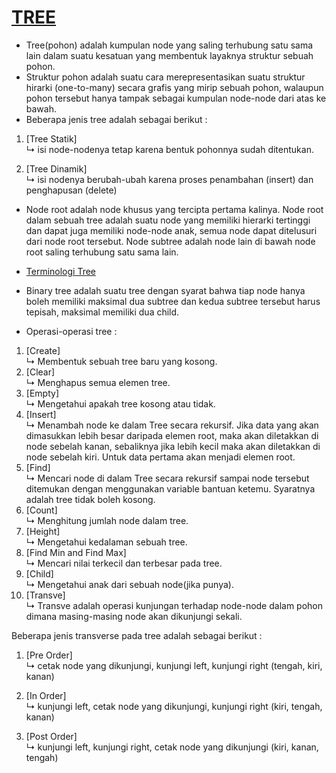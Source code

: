 # [TREE](https://github.com/MeiLing19/ALGORITMA-DAN-STRUKTUR-DATA-ASSIGNMENT/tree/main/TREE)

  - Tree(pohon) adalah kumpulan node yang saling terhubung satu sama lain dalam suatu kesatuan yang membentuk layaknya struktur sebuah pohon.
  - Struktur pohon adalah suatu cara merepresentasikan suatu struktur hirarki (one-to-many) secara grafis yang mirip sebuah pohon, walaupun pohon tersebut hanya tampak sebagai kumpulan node-node dari atas ke bawah.
  - Beberapa jenis tree adalah sebagai berikut :
  
1. [Tree Statik]
    <br>↳ isi node-nodenya tetap karena bentuk pohonnya sudah ditentukan.

2. [Tree Dinamik]
   <br>↳ isi nodenya berubah-ubah karena proses penambahan (insert) dan penghapusan (delete)

  - Node root adalah node khusus yang tercipta pertama kalinya. 
    Node root dalam sebuah tree adalah suatu node yang memiliki hierarki tertinggi dan dapat juga memiliki node-node anak, semua node dapat ditelusuri dari node root tersebut. 
    Node subtree adalah node lain di bawah node root saling terhubung satu sama lain.

  - [Terminologi Tree](https://github.com/MeiLing19/ALGORITMA-DAN-STRUKTUR-DATA-ASSIGNMENT/blob/main/TREE/terminologi%20tree.png)

  - Binary tree adalah suatu tree dengan syarat bahwa tiap node hanya boleh memiliki maksimal dua subtree dan kedua subtree tersebut harus tepisah, maksimal memiliki dua child.

  - Operasi-operasi tree : 
1. [Create]
    <br>↳ Membentuk sebuah tree baru yang kosong.
2. [Clear]
   <br>↳ Menghapus semua elemen tree.
3. [Empty]
   <br>↳ Mengetahui apakah tree kosong atau tidak.
4. [Insert]
   <br>↳ Menambah node ke dalam Tree secara rekursif. Jika data yang akan dimasukkan lebih besar daripada elemen root, maka akan diletakkan di node sebelah kanan, sebaliknya jika lebih kecil maka akan diletakkan di node sebelah kiri. Untuk data pertama akan menjadi elemen root.
5. [Find]
   <br>↳ Mencari node di dalam Tree secara rekursif sampai node tersebut ditemukan dengan menggunakan variable bantuan ketemu.
   Syaratnya adalah tree tidak boleh kosong.
6. [Count]
   <br>↳ Menghitung jumlah node dalam tree.
7. [Height]
   <br>↳ Mengetahui kedalaman sebuah tree.
8. [Find Min and Find Max]
   <br>↳ Mencari nilai terkecil dan terbesar pada tree.
9. [Child]
   <br>↳ Mengetahui anak dari sebuah node(jika punya).
10. [Transve]
   <br>↳ Transve adalah operasi kunjungan terhadap node-node dalam pohon dimana masing-masing node akan dikunjungi sekali.
   
   Beberapa jenis transverse pada tree adalah sebagai berikut :

 1. [Pre Order]
    <br>↳ cetak node yang dikunjungi, kunjungi left, kunjungi right (tengah, kiri, kanan)
    
 2. [In Order]
    <br>↳   kunjungi left, cetak node yang dikunjungi, kunjungi right (kiri, tengah, kanan)

 3. [Post Order]
    <br>↳  kunjungi left, kunjungi right, cetak node yang dikunjungi (kiri, kanan, tengah)
